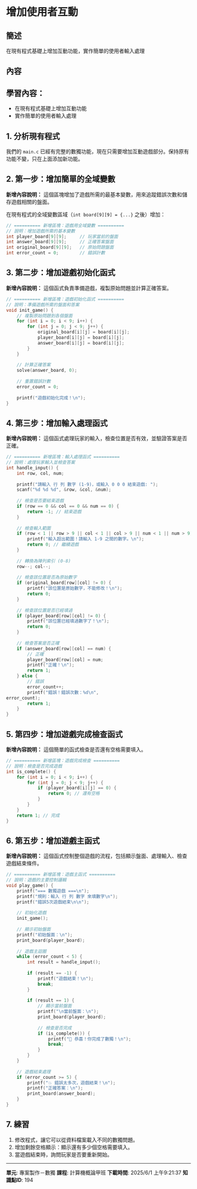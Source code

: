 # 增加使用者互動

## 簡述
在現有程式基礎上增加互動功能，實作簡單的使用者輸入處理

## 內容
## 學習內容：
- 在現有程式基礎上增加互動功能
- 實作簡單的使用者輸入處理

## 1. 分析現有程式

我們的 `main.c` 已經有完整的數獨功能，現在只需要增加互動遊戲部分。保持原有功能不變，只在上面添加新功能。

## 2. 第一步：增加簡單的全域變數

**新增內容說明：**
這個區塊增加了遊戲所需的最基本變數，用來追蹤錯誤次數和儲存遊戲相關的盤面。

在現有程式的全域變數區域（`int board[9][9] = {...}` 之後）增加：

```c
// ========== 新增區塊：遊戲用全域變數 ==========
// 說明：增加遊戲所需的基本變數
int player_board[9][9];     // 玩家當前的盤面
int answer_board[9][9];     // 正確答案盤面
int original_board[9][9];   // 原始問題盤面
int error_count = 0;        // 錯誤計數
```

## 3. 第二步：增加遊戲初始化函式

**新增內容說明：**
這個函式負責準備遊戲，複製原始問題並計算正確答案。

```c
// ========== 新增區塊：遊戲初始化函式 ==========
// 說明：準備遊戲所需的盤面和答案
void init_game() {
    // 複製原始問題到各個盤面
    for (int i = 0; i < 9; i++) {
        for (int j = 0; j < 9; j++) {
            original_board[i][j] = board[i][j];
            player_board[i][j] = board[i][j];
            answer_board[i][j] = board[i][j];
        }
    }
    
    // 計算正確答案
    solve(answer_board, 0);
    
    // 重置錯誤計數
    error_count = 0;
    
    printf("遊戲初始化完成！\n");
}
```

## 4. 第三步：增加輸入處理函式

**新增內容說明：**
這個函式處理玩家的輸入，檢查位置是否有效，並驗證答案是否正確。

```c
// ========== 新增區塊：輸入處理函式 ==========
// 說明：處理玩家輸入並檢查答案
int handle_input() {
    int row, col, num;
    
    printf("請輸入 行 列 數字 (1-9)，或輸入 0 0 0 結束遊戲: ");
    scanf("%d %d %d", &row, &col, &num);
    
    // 檢查是否要結束遊戲
    if (row == 0 && col == 0 && num == 0) {
        return -1; // 結束遊戲
    }
    
    // 檢查輸入範圍
    if (row < 1 || row > 9 || col < 1 || col > 9 || num < 1 || num > 9) {
        printf("輸入超出範圍！請輸入 1-9 之間的數字。\n");
        return 0; // 繼續遊戲
    }
    
    // 轉換為陣列索引 (0-8)
    row--; col--;
    
    // 檢查該位置是否為原始數字
    if (original_board[row][col] != 0) {
        printf("該位置是原始數字，不能修改！\n");
        return 0;
    }
    
    // 檢查該位置是否已經填過
    if (player_board[row][col] != 0) {
        printf("該位置已經填過數字了！\n");
        return 0;
    }
    
    // 檢查答案是否正確
    if (answer_board[row][col] == num) {
        // 正確
        player_board[row][col] = num;
        printf("正確！\n");
        return 1;
    } else {
        // 錯誤
        error_count++;
        printf("錯誤！錯誤次數：%d\n", 
error_count);
        return 1;
    }
}
```

## 5. 第四步：增加遊戲完成檢查函式

**新增內容說明：**
這個簡單的函式檢查是否還有空格需要填入。

```c
// ========== 新增區塊：遊戲完成檢查 ==========
// 說明：檢查是否完成遊戲
int is_complete() {
    for (int i = 0; i < 9; i++) {
        for (int j = 0; j < 9; j++) {
            if (player_board[i][j] == 0) {
                return 0; // 還有空格
            }
        }
    }
    return 1; // 完成
}
```

## 6. 第五步：增加遊戲主函式

**新增內容說明：**
這個函式控制整個遊戲的流程，包括顯示盤面、處理輸入、檢查遊戲結束條件。

```c
// ========== 新增區塊：遊戲主函式 ==========
// 說明：遊戲的主要控制邏輯
void play_game() {
    printf("=== 數獨遊戲 ===\n");
    printf("規則：輸入 行 列 數字 來填數字\n");
    printf("錯誤5次遊戲結束\n\n");
    
    // 初始化遊戲
    init_game();
    
    // 顯示初始盤面
    printf("初始盤面：\n");
    print_board(player_board);
    
    // 遊戲主迴圈
    while (error_count < 5) {
        int result = handle_input();
        
        if (result == -1) {
            printf("遊戲結束！\n");
            break;
        }
        
        if (result == 1) {
            // 顯示當前盤面
            printf("\n當前盤面：\n");
            print_board(player_board);
            
            // 檢查是否完成
            if (is_complete()) {
                printf("🎉 恭喜！你完成了數獨！\n");
                break;
            }
        }
    }
    
    // 遊戲結束處理
    if (error_count >= 5) {
        printf("💥 錯誤太多次，遊戲結束！\n");
        printf("正確答案：\n");
        print_board(answer_board);
    }
}
```

## 7. 練習

1. 修改程式，讓它可以從資料檔案載入不同的數獨問題。
2. 增加剩餘空格顯示：顯示還有多少個空格需要填入。
3. 當遊戲結束時，詢問玩家是否要重新開始。


---

**單元**: 專案製作－數獨
**課程**: 計算機概論甲班
**下載時間**: 2025/6/1 上午9:21:37
**知識點ID**: 194
